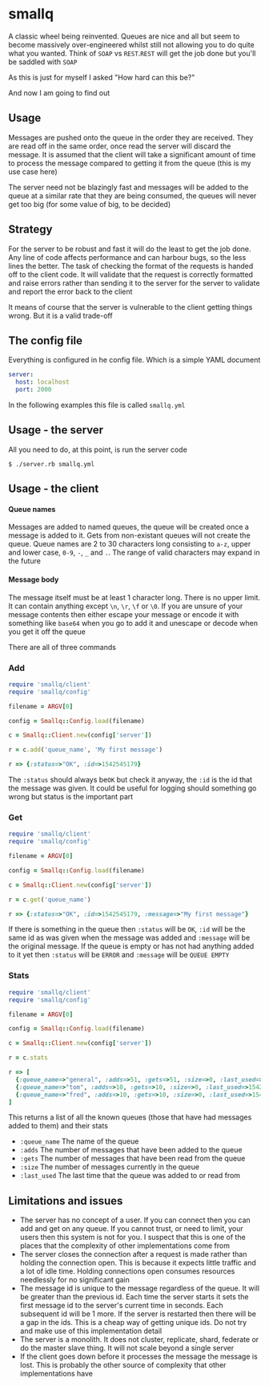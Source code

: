 # smallq

A classic wheel being reinvented. Queues are nice and all but seem to become massively over-engineered whilst still not allowing you to do quite what you wanted. Think of `SOAP` vs `REST`.`REST` will get the job done but you'll be saddled with `SOAP`

As this is just for myself I asked "How hard can this be?"

And now I am going to find out

## Usage

Messages are pushed onto the queue in the order they are received. They are read off in the same order, once read the server will discard the message. It is assumed that the client will take a significant amount of time to process the message compared to getting it from the queue (this is my use case here)

The server need not be blazingly fast and messages will be added to the queue at a similar rate that they are being consumed, the queues will never get too big (for some value of big, to be decided)

## Strategy

For the server to be robust and fast it will do the least to get the job done. Any line of code affects performance and can harbour bugs, so the less lines the better. The task of checking the format of the requests is handed off to the client code. It will validate that the request is correctly formatted and raise errors rather than sending it to the server for the server to validate and report the error back to the client

It means of course that the server is vulnerable to the client getting things wrong. But it is a valid trade-off

## The config file

Everything is configured in he config file. Which is a simple YAML document

```yaml
server:
  host: localhost
  port: 2000
```

In the following examples this file is called `smallq.yml`

## Usage - the server

All you need to do, at this point, is run the server code

	$ ./server.rb smallq.yml

## Usage - the client
#### Queue names
Messages are added to named queues, the queue will be created once a message is added to it. Gets from non-existant queues will not create the queue. Queue names are 2 to 30 characters long consisting to `a-z`, upper and lower case, `0-9`, `-`, `_` and `.`. The range of valid characters may expand in the future

#### Message body
The message itself must be at least 1 character long. There is no upper limit. It can contain anything except `\n`, `\r`, `\f` or `\0`. If you are unsure of your message contents then either escape your message or encode it with something like `base64` when you go to add it and unescape or decode when you get it off the queue

There are all of three commands
### Add
```ruby
require 'smallq/client'
require 'smallq/config'

filename = ARGV[0]

config = Smallq::Config.load(filename)

c = Smallq::Client.new(config['server'])

r = c.add('queue_name', 'My first message')

r => {:status=>"OK", :id=>1542545179}
```

The `:status` should always be`OK` but check it anyway, the `:id` is the id that the message was given. It could be useful for logging should something go wrong but status is the important part
### Get
```ruby
require 'smallq/client'
require 'smallq/config'

filename = ARGV[0]

config = Smallq::Config.load(filename)

c = Smallq::Client.new(config['server'])

r = c.get('queue_name')

r => {:status=>"OK", :id=>1542545179, :message=>"My first message"}
```
If there is something in the queue then `:status` will be `OK`, `:id` will be the same id as was given when the message was added and `:message` will be the original message. If the queue is empty or has not had anything added to it yet then `:status` will be `ERROR` and `:message` will be `QUEUE EMPTY`
### Stats
```ruby
require 'smallq/client'
require 'smallq/config'

filename = ARGV[0]

config = Smallq::Config.load(filename)

c = Smallq::Client.new(config['server'])

r = c.stats

r => [
  {:queue_name=>"general", :adds=>51, :gets=>51, :size=>0, :last_used=>1542545655}
  {:queue_name=>"tom", :adds=>10, :gets=>10, :size=>0, :last_used=>1542545651}
  {:queue_name=>"fred", :adds=>10, :gets=>10, :size=>0, :last_used=>1542545655}
]
```
This returns a list of all the known queues (those that have had messages added to them) and their stats

* `:queue_name` The name of the queue
* `:adds` The number of messages that have been added to the queue
* `:gets` The number of messages that have been read from the queue
* `:size` The number of messages currently in the queue
* `:last_used` The last time that the queue was added to or read from

## Limitations and issues
* The server has no concept of a user. If you can connect then you can add and get on any queue. If you cannot trust, or need to limit, your users then this system is not for you. I suspect that this is one of the places that the complexity of other implementations come from
* The server closes the connection after a request is made rather than holding the connection open. This is because it expects little traffic and a lot of idle time. Holding connections open consumes resources needlessly for no significant gain
* The message id is unique to the message regardless of the queue. It will be greater than the previous id. Each time the server starts it sets the first message id to the server's current time in seconds. Each subsequent id will be 1 more. If the server is restarted then there will be a gap in the ids. This is a cheap way of getting unique ids. Do not try and make use of this implementation detail
* The server is a monolith. It does not cluster, replicate, shard, federate or do the master slave thing. It will not scale beyond a single server
* If the client goes down before it processes the message the message is lost. This is probably the other source of complexity that other implementations have
